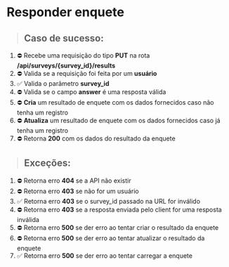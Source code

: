 # Responder enquete

> ## Caso de sucesso:
1. ⛔️ Recebe uma requisição do tipo **PUT** na rota **/api/surveys/{survey_id}/results**
1. ⛔️ Valida se a requisição foi feita por um **usuário**
1. ✅ Valida o parâmetro **survey_id**
1. ⛔️ Valida se o campo **answer** é uma resposta válida
1. ⛔️ **Cria** um resultado de enquete com os dados fornecidos caso não tenha um registro
1. ⛔️ **Atualiza** um resultado de enquete com os dados fornecidos caso já tenha um registro
1. ⛔️ Retorna **200** com os dados do resultado da enquete

> ## Exceções:
1. ⛔️ Retorna erro **404** se a API não existir
1. ⛔️ Retorna erro **403** se não for um usuário
1. ✅ Retorna erro **403** se o survey_id passado na URL for inválido
1. ⛔️ Retorna erro **403** se a resposta enviada pelo client for uma resposta inválida
1. ⛔️ Retorna erro **500** se der erro ao tentar criar o resultado da enquete
1. ⛔️ Retorna erro **500** se der erro ao tentar atualizar o resultado da enquete
1. ✅ Retorna erro **500** se der erro ao tentar carregar a enquete